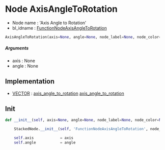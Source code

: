 # Node AxisAngleToRotation

- Node name : 'Axis Angle to Rotation'
- bl_idname : [FunctionNodeAxisAngleToRotation](https://docs.blender.org/api/current/bpy.types.FunctionNodeAxisAngleToRotation.html)


``` python
AxisAngleToRotation(axis=None, angle=None, node_label=None, node_color=None)
```
##### Arguments

- axis : None
- angle : None

## Implementation

- [VECTOR](/docs/GeoNodes/VECTOR.md) : [axis_angle_to_rotation](/docs/GeoNodes/VECTOR.md#axis_angle_to_rotation) [axis_angle_to_rotation](/docs/GeoNodes/VECTOR.md#axis_angle_to_rotation)

## Init

``` python
def __init__(self, axis=None, angle=None, node_label=None, node_color=None):

    StackedNode.__init__(self, 'FunctionNodeAxisAngleToRotation', node_label=node_label, node_color=node_color)

    self.axis            = axis
    self.angle           = angle
```
